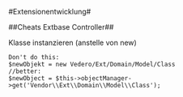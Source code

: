 #Extensionentwicklung#

##Cheats Extbase Controller##

Klasse instanzieren (anstelle von new)

    Don't do this:
    $newObjekt = new Vedero/Ext/Domain/Model/Class
    //better:
    $newObject = $this->objectManager->get('Vendor\\Ext\\Domain\\Model\\Class');
